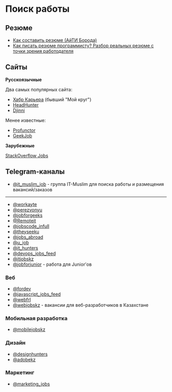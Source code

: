# Поиск работы

## Резюме

- [Как составить резюме (АйТИ Борода)](https://www.youtube.com/watch?v=5O2dWO4HejE)
- [Как писать резюме программисту? Разбор реальных резюме с точки зрения работодателя](https://www.youtube.com/watch?v=XM-SR1uc3b8)

## Сайты

**Русскоязычные**

Два самых популярных сайта:

- [Хабр Карьера](https://career.habr.com) (бывший "Мой круг")
- [HeadHunter](https://hh.ru)
- [Djinni](djinni.co)

Менее известные:

- [Profunctor](https://profunctor.io)
- [GeekJob](https://geekjob.ru)

**Зарубежные**

[StackOverflow Jobs](https://stackoverflow.com/jobs)

## Telegram-каналы

- [@it_muslim_job](https://t.me/it_muslim_job) - группа IT-Muslim для поиска работы и размещения вакансий/заказов

---

- [@workayte](https://t.me/workayte)
- [@perezvonyu](https://t.me/perezvonyu)
- [@jobforgeeks](https://t.me/)
- [@Remoteit](https://t.me/Remoteit)
- [@jobscode_infull](https://t.me/jobscode_infull)
- [@theyseeku](https://t.me/theyseeku)
- [@jobs_abroad](https://t.me/jobs_abroad)
- [@u_job](https://t.me/u_job)
- [@it_hunters](https://t.me/it_hunters)
- [@devops_jobs_feed](https://t.me/devops_jobs_feed)
- [@itjobskz](https://t.me/itjobskz)
- [@jobforjunior](https://t.me/jobforjunior) - работа для Junior'ов

### Веб

- [@fordev](https://t.me/fordev)
- [@javascript_jobs_feed](https://t.me/javascript_jobs_feed)
- [@webfrl](https://t.me/webfrl)
- [@webjobskz](https://t.me/webjobskz) - вакансии для веб-разработчиков в Казахстане

### Мобильная разработка

- [@mobilejobskz](https://t.me/mobilejobskz)

### Дизайн

- [@designhunters](https://t.me/designhunters)
- [@adobekz](https://t.me/adobekz)

### Маркетинг

- [@marketing_jobs](https://t.me/marketing_jobs)
